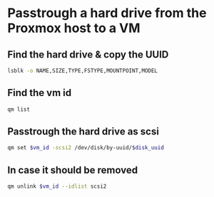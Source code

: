 # Passtrough a hard drive from the Proxmox host to a VM

## Find the hard drive & copy the UUID

```bash
lsblk -o NAME,SIZE,TYPE,FSTYPE,MOUNTPOINT,MODEL
```

## Find the vm id

```bash
qm list
```

## Passtrough the hard drive as scsi

```bash
qm set $vm_id -scsi2 /dev/disk/by-uuid/$disk_uuid
```

## In case it should be removed

```bash
qm unlink $vm_id --idlist scsi2
```
